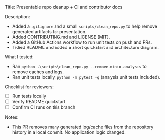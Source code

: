 Title: Presentable repo cleanup + CI and contributor docs

Description:
- Added a `.gitignore` and a small `scripts/clean_repo.py` to help remove generated artifacts for presentation.
- Added CONTRIBUTING.md and LICENSE (MIT).
- Added a GitHub Actions workflow to run unit tests on push and PRs.
- Tidied README and added a short quickstart and architecture diagram.

What I tested:
- Ran `python .\scripts\clean_repo.py --remove-minio-analysis` to remove caches and logs.
- Ran unit tests locally: `python -m pytest -q` (analysis unit tests included).

Checklist for reviewers:
- [ ] Run tests locally
- [ ] Verify README quickstart
- [ ] Confirm CI runs on this branch

Notes:
- This PR removes many generated log/cache files from the repository history in a local commit. No application logic changed.
